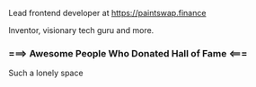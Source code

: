 Lead frontend developer at https://paintswap.finance

Inventor, visionary tech guru and more.

### ===> Awesome People Who Donated Hall of Fame <===

Such a lonely space
